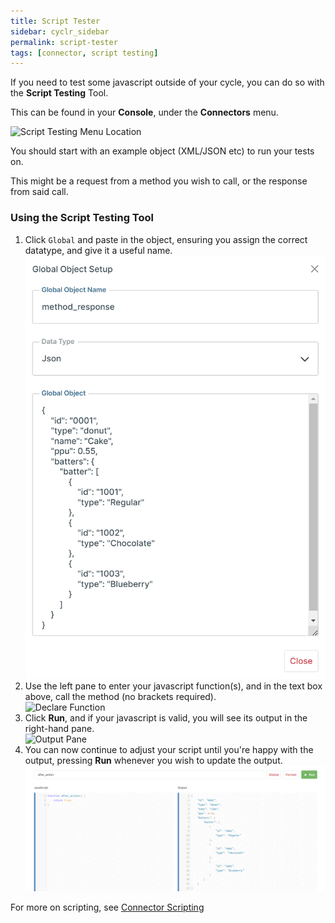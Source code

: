```yaml
---
title: Script Tester
sidebar: cyclr_sidebar
permalink: script-tester
tags: [connector, script testing]
---
```


If you need to test some javascript outside of your cycle, you can do so with the **Script Testing** Tool.

This can be found in your **Console**, under the **Connectors** menu. 

![Script Testing Menu Location](./images/script-testing-menu.png)

You should start with an example object (XML/JSON etc) to run your tests on.

This might be a request from a method you wish to call, or the response from said call.

### Using the Script Testing Tool

1. Click `Global` and paste in the object, ensuring you assign the correct datatype, and give it a useful name.<br>
    ![Global Object Setup](./images/global-object-setup.png)
2. Use the left pane to enter your javascript function(s), and in the text box above, call the method (no brackets required).<br>
    ![Declare Function](./images/declare-function.png)
3. Click **Run**, and if your javascript is valid, you will see its output in the right-hand pane.<br>
    ![Output Pane](./images/output-pane.png)
4. You can now continue to adjust your script until you're happy with the output, pressing **Run** whenever you wish to update the output.<br>
    ![Example Script Test](./images/example-script-test.png)

For more on scripting, see [Connector Scripting](https://docs.cyclr.com/connector-scripting)
